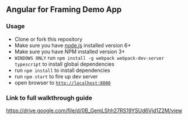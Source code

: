## Angular for Framing Demo App

### Usage
- Clone or fork this repository
- Make sure you have [node.js](https://nodejs.org/) installed version 6+
- Make sure you have NPM installed version 3+
- `WINDOWS ONLY` run `npm install -g webpack webpack-dev-server typescript` to install global dependencies
- run `npm install` to install dependencies
- run `npm start` to fire up dev server
- open browser to [`http://localhost:8080`](http://localhost:8080)

### Link to full walkthrough guide
https://drive.google.com/file/d/0B_GemLShh27RS19YSUd6Vjd1Z2M/view

